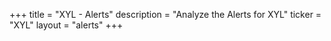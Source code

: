+++
title = "XYL - Alerts"
description = "Analyze the Alerts for XYL"
ticker = "XYL"
layout = "alerts"
+++

